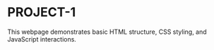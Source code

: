 # PROJECT-1
This webpage demonstrates basic HTML structure, CSS styling, and JavaScript interactions.

